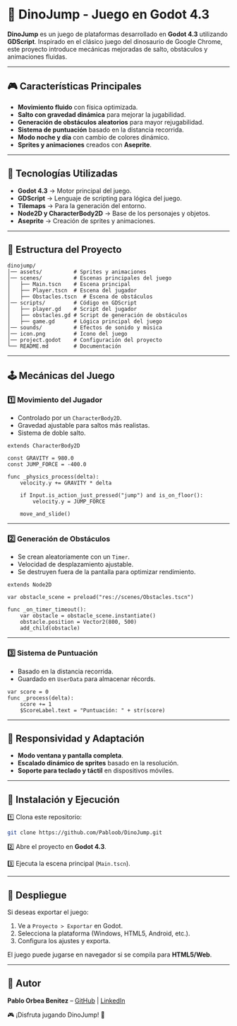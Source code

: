 # 🦖 DinoJump - Juego en Godot 4.3

**DinoJump** es un juego de plataformas desarrollado en **Godot 4.3** utilizando **GDScript**. Inspirado en el clásico juego del dinosaurio de Google Chrome, este proyecto introduce mecánicas mejoradas de salto, obstáculos y animaciones fluidas.

---

## 🎮 Características Principales

- **Movimiento fluido** con física optimizada.
- **Salto con gravedad dinámica** para mejorar la jugabilidad.
- **Generación de obstáculos aleatorios** para mayor rejugabilidad.
- **Sistema de puntuación** basado en la distancia recorrida.
- **Modo noche y día** con cambio de colores dinámico.
- **Sprites y animaciones** creados con **Aseprite**.

---

## 🚀 Tecnologías Utilizadas

- **Godot 4.3** → Motor principal del juego.
- **GDScript** → Lenguaje de scripting para lógica del juego.
- **Tilemaps** → Para la generación del entorno.
- **Node2D y CharacterBody2D** → Base de los personajes y objetos.
- **Aseprite** → Creación de sprites y animaciones.

---

## 📂 Estructura del Proyecto

```
dinojump/
│── assets/          # Sprites y animaciones
│── scenes/          # Escenas principales del juego
│   ├── Main.tscn    # Escena principal
│   ├── Player.tscn  # Escena del jugador
│   ├── Obstacles.tscn  # Escena de obstáculos
│── scripts/         # Código en GDScript
│   ├── player.gd    # Script del jugador
│   ├── obstacles.gd # Script de generación de obstáculos
│   ├── game.gd      # Lógica principal del juego
│── sounds/          # Efectos de sonido y música
│── icon.png         # Icono del juego
│── project.godot    # Configuración del proyecto
└── README.md        # Documentación
```

---

## 🕹️ Mecánicas del Juego

### **1️⃣ Movimiento del Jugador**
- Controlado por un `CharacterBody2D`.
- Gravedad ajustable para saltos más realistas.
- Sistema de doble salto.

```gdscript
extends CharacterBody2D

const GRAVITY = 980.0
const JUMP_FORCE = -400.0

func _physics_process(delta):
    velocity.y += GRAVITY * delta
    
    if Input.is_action_just_pressed("jump") and is_on_floor():
        velocity.y = JUMP_FORCE
    
    move_and_slide()
```

---

### **2️⃣ Generación de Obstáculos**
- Se crean aleatoriamente con un `Timer`.
- Velocidad de desplazamiento ajustable.
- Se destruyen fuera de la pantalla para optimizar rendimiento.

```gdscript
extends Node2D

var obstacle_scene = preload("res://scenes/Obstacles.tscn")

func _on_timer_timeout():
    var obstacle = obstacle_scene.instantiate()
    obstacle.position = Vector2(800, 500)
    add_child(obstacle)
```

---

### **3️⃣ Sistema de Puntuación**
- Basado en la distancia recorrida.
- Guardado en `UserData` para almacenar récords.

```gdscript
var score = 0
func _process(delta):
    score += 1
    $ScoreLabel.text = "Puntuación: " + str(score)
```

---

## 📱 Responsividad y Adaptación

- **Modo ventana y pantalla completa**.
- **Escalado dinámico de sprites** basado en la resolución.
- **Soporte para teclado y táctil** en dispositivos móviles.

---

## 🔧 Instalación y Ejecución

1️⃣ Clona este repositorio:
```sh
git clone https://github.com/Pabloob/DinoJump.git
```

2️⃣ Abre el proyecto en **Godot 4.3**.

3️⃣ Ejecuta la escena principal (`Main.tscn`).

---

## 📢 Despliegue

Si deseas exportar el juego:
1. Ve a `Proyecto > Exportar` en Godot.
2. Selecciona la plataforma (Windows, HTML5, Android, etc.).
3. Configura los ajustes y exporta.

El juego puede jugarse en navegador si se compila para **HTML5/Web**.

---

## 📌 Autor

**Pablo Orbea Benitez** – [GitHub](https://github.com/Pabloob) | [LinkedIn](https://www.linkedin.com/in/pabloob5)

🎮 ¡Disfruta jugando DinoJump! 🚀
